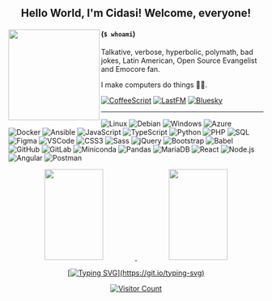   <div align="center">
 
  ## Hello World, I'm Cidasi! Welcome, everyone!
    
  </div>

<div align="left">
  <img align="left" height="180" src="https://media.giphy.com/media/v1.Y2lkPWVjZjA1ZTQ3bno3b3Q4OHJteWFjOGV3MWcwdnRnYjd1aTJiM2VqZnlwZHJuamRjNCZlcD12MV9naWZzX3NlYXJjaCZjdD1n/2RiU1RUjyh4C4/giphy.gif"/>

#### (`$ whoami`)

Talkative, verbose, hyperbolic, polymath, bad jokes, Latin American, Open Source Evangelist and Emocore fan.
 
I make computers do things 💾✨.

</div>

[![CoffeeScript](https://img.shields.io/badge/CoffeeScript-2F2625?logo=coffeescript&logoColor=fff)](#)
[![LastFM](https://img.shields.io/badge/last.fm-D51007?logo=last.fm&logoColor=white)](https://www.last.fm/pt/user/cid4si)
[![Bluesky](https://img.shields.io/badge/Bluesky-0285FF?logo=bluesky&logoColor=fff)](https://bsky.app/profile/cidasi.bsky.social)

---

<div align="left">

![Linux](https://img.shields.io/badge/Linux-FCC624?style=for-the-badge&logo=linux&logoColor=black)
![Debian](https://img.shields.io/badge/Debian-A81D33?style=for-the-badge&logo=debian&logoColor=white)
![Windows](https://img.shields.io/badge/Windows-0078D6?style=for-the-badge&logo=windows&logoColor=white)
![Azure](https://img.shields.io/badge/Azure-0078D4?style=for-the-badge&logo=microsoft-azure&logoColor=white)
![Docker](https://img.shields.io/badge/Docker-2496ED?style=for-the-badge&logo=docker&logoColor=white)
![Ansible](https://img.shields.io/badge/Ansible-EE0000?style=for-the-badge&logo=ansible&logoColor=white)
![JavaScript](https://img.shields.io/badge/JavaScript-F7DF1E?style=for-the-badge&logo=javascript&logoColor=black)
![TypeScript](https://img.shields.io/badge/TypeScript-3178C6?style=for-the-badge&logo=typescript&logoColor=white)
![Python](https://img.shields.io/badge/Python-3776AB?style=for-the-badge&logo=python&logoColor=white)
![PHP](https://img.shields.io/badge/PHP-777BB4?style=for-the-badge&logo=php&logoColor=white)
![SQL](https://img.shields.io/badge/SQL-336791?style=for-the-badge&logo=postgresql&logoColor=white)
![Figma](https://img.shields.io/badge/Figma-F24E1E?style=for-the-badge&logo=figma&logoColor=white)
![VSCode](https://img.shields.io/badge/VSCode-0078d4?style=for-the-badge&logo=visualstudiocode&logoColor=white)
![CSS3](https://img.shields.io/badge/CSS3-1572B6?style=for-the-badge&logo=css3&logoColor=white)
![Sass](https://img.shields.io/badge/Sass-CC6699?style=for-the-badge&logo=sass&logoColor=white)
![jQuery](https://img.shields.io/badge/jQuery-0769AD?style=for-the-badge&logo=jquery&logoColor=white)
![Bootstrap](https://img.shields.io/badge/Bootstrap-7952B3?style=for-the-badge&logo=bootstrap&logoColor=white)
![Babel](https://img.shields.io/badge/Babel-F9DC3E?style=for-the-badge&logo=babel&logoColor=black)
![GitHub](https://img.shields.io/badge/GitHub-181717?style=for-the-badge&logo=github&logoColor=white)
![GitLab](https://img.shields.io/badge/GitLab-FC6D26?style=for-the-badge&logo=gitlab&logoColor=white)
![Miniconda](https://img.shields.io/badge/conda-342B029?style=for-the-badge&logo=anaconda&logoColor=white)
![Pandas](https://img.shields.io/badge/pandas-150458?style=for-the-badge&logo=pandas&logoColor=white)
![MariaDB](https://img.shields.io/badge/MariaDB-003545?style=for-the-badge&logo=mariadb&logoColor=white)
![React](https://img.shields.io/badge/React-20232A?style=for-the-badge&logo=react&logoColor=61DAFB)
![Node.js](https://img.shields.io/badge/Node.js-339933.svg?style=for-the-badge&logo=nodedotjs&logoColor=white)
![Angular](https://img.shields.io/badge/Angular-DD0031?style=for-the-badge&logo=angular&logoColor=white)
![Postman](https://img.shields.io/badge/Postman-FF6C37?style=for-the-badge&logo=postman&logoColor=white)

</div>

<div align="center">
 <a href="https://github.com/cid4si">
  <img height="180" width="48%" src="https://github-readme-stats.vercel.app/api?username=cid4si&show_icons=true&theme=synthwave&include_all_commits=true&count_private=true"/>
  <img height="180" width="48%" src="https://github-readme-stats.vercel.app/api/top-langs/?username=cid4si&layout=compact&langs_count=7&theme=synthwave"/> 

[![Typing SVG](https://readme-typing-svg.demolab.com?font=Fira+Code&weight=500&size=18&pause=1000&color=00D4FF&center=true&vCenter=true&width=600&lines=Thats+all+folks!;⭐+Star+this+repo+if+you+found+it+useful!!)](https://git.io/typing-svg)
  
![Visitor Count](https://komarev.com/ghpvc/?username=cid4si&color=00d4ff&style=for-the-badge)

</div>

<!--This README is always a work in progress! 😎-->
